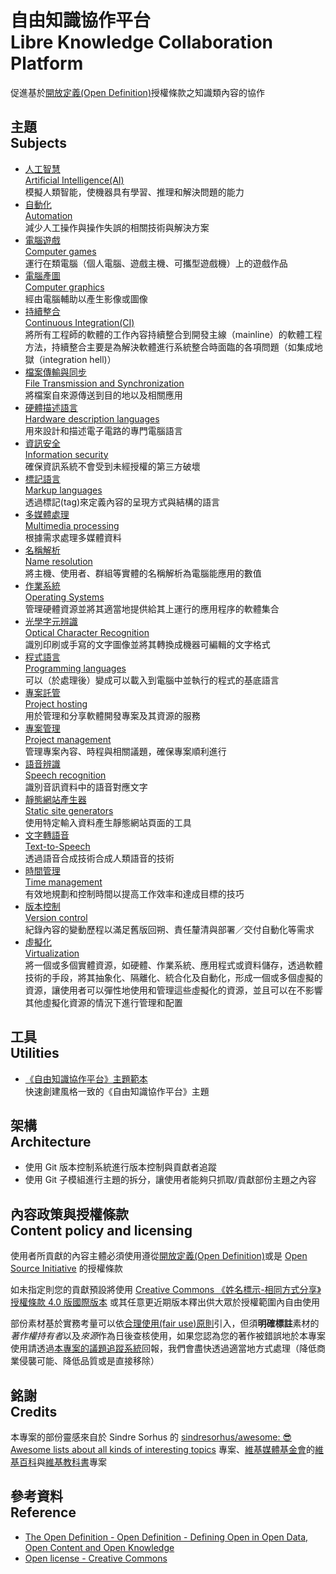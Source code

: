 # 自由知識協作平台<br>Libre Knowledge Collaboration Platform

促進基於[開放定義(Open Definition)](https://opendefinition.org)授權條款之知識類內容的協作

## 主題<br>Subjects

* [人工智慧<br>Artificial Intelligence(AI)](https://gitlab.com/libre-knowledge/artificial-intelligence)  
  模擬人類智能，使機器具有學習、推理和解決問題的能力
* [自動化<br>Automation](https://gitlab.com/libre-knowledge/automation)  
  減少人工操作與操作失誤的相關技術與解決方案
* [電腦遊戲<br>Computer games](https://gitlab.com/libre-knowledge/computer-games)  
  運行在類電腦（個人電腦、遊戲主機、可攜型遊戲機）上的遊戲作品
* [電腦產圖<br>Computer graphics](https://gitlab.com/libre-knowledge/computer-graphics)  
  經由電腦輔助以產生影像或圖像
* [持續整合<br>Continuous Integration(CI)](https://gitlab.com/libre-knowledge/continuous-integration)  
  將所有工程師的軟體的工作內容持續整合到開發主線（mainline）的軟體工程方法，持續整合主要是為解決軟體進行系統整合時面臨的各項問題（如集成地獄（integration hell)）
* [檔案傳輸與同步<br>File Transmission and Synchronization](/file-transmission-and-synchronization/)  
  將檔案自來源傳送到目的地以及相關應用
* [硬體描述語言<br>Hardware description languages](https://gitlab.com/libre-knowledge/hardware-description-languages)  
  用來設計和描述電子電路的專門電腦語言
* [資訊安全<br>Information security](https://gitlab.com/libre-knowledge/information-security)  
  確保資訊系統不會受到未經授權的第三方破壞
* [標記語言<br>Markup languages](https://gitlab.com/libre-knowledge/markup-languages)  
  透過標記(tag)來定義內容的呈現方式與結構的語言
* [多媒體處理<br>Multimedia processing](https://gitlab.com/libre-knowledge/multimedia-processing)  
  根據需求處理多媒體資料
* [名稱解析<br>Name resolution](https://github.com/libre-knowledge/name-resolution)  
  將主機、使用者、群組等實體的名稱解析為電腦能應用的數值
* [作業系統<br>Operating Systems](https://gitlab.com/libre-knowledge/operating-systems)  
  管理硬體資源並將其適當地提供給其上運行的應用程序的軟體集合
* [光學字元辨識<br>Optical Character Recognition](https://gitlab.com/libre-knowledge/ocr)  
  識別印刷或手寫的文字圖像並將其轉換成機器可編輯的文字格式
* [程式語言<br>Programming languages](https://gitlab.com/libre-knowledge/programming-languages)  
  可以（於處理後）變成可以載入到電腦中並執行的程式的基底語言
* [專案託管<br>Project hosting](https://gitlab.com/libre-knowledge/project-hosting)  
  用於管理和分享軟體開發專案及其資源的服務
* [專案管理<br>Project management](https://gitlab.com/libre-knowledge/project-management)  
  管理專案內容、時程與相關議題，確保專案順利進行
* [語音辨識<br>Speech recognition](https://gitlab.com/libre-knowledge/speech-recognition)  
  識別音訊資料中的語音對應文字
* [靜態網站產生器<br>Static site generators](https://gitlab.com/libre-knowledge/static-site-generators)  
  使用特定輸入資料產生靜態網站頁面的工具
* [文字轉語音<br>Text-to-Speech](https://github.com/libre-knowledge/text-to-speech)  
  透過語音合成技術合成人類語音的技術
* [時間管理<br>Time management](https://gitlab.com/libre-knowledge/time-management)  
  有效地規劃和控制時間以提高工作效率和達成目標的技巧
* [版本控制<br>Version control](https://github.com/libre-knowledge/version-control)  
  紀錄內容的變動歷程以滿足舊版回朔、責任釐清與部署／交付自動化等需求
* [虛擬化<br>Virtualization](https://gitlab.com/libre-knowledge/virtualization)  
  將一個或多個實體資源，如硬體、作業系統、應用程式或資料儲存，透過軟體技術的手段，將其抽象化、隔離化、統合化及自動化，形成一個或多個虛擬的資源，讓使用者可以彈性地使用和管理這些虛擬化的資源，並且可以在不影響其他虛擬化資源的情況下進行管理和配置

## 工具<br>Utilities

* [《自由知識協作平台》主題範本](https://gitlab.com/libre-knowledge/gitlab-organization-templates/subject-template)  
  快速創建風格一致的《自由知識協作平台》主題

## 架構<br>Architecture

* 使用 Git 版本控制系統進行版本控制與貢獻者追蹤
* 使用 Git 子模組進行主題的拆分，讓使用者能夠只抓取/貢獻部份主題之內容

## 內容政策與授權條款<br>Content policy and licensing

使用者所貢獻的內容主體必須使用遵從[開放定義(Open Definition)](https://opendefinition.org)或是 [Open Source Initiative](https://opensource.org/) 的授權條款

如未指定則您的貢獻預設將使用 [Creative Commons 《姓名標示-相同方式分享》授權條款 4.0 版國際版本](https://creativecommons.org/licenses/by-sa/4.0) 或其任意更近期版本釋出供大眾於授權範圍內自由使用

部份素材基於實務考量可以依[合理使用(fair use)原則](https://zh.wikipedia.org/zh-tw/合理使用)引入，但須**明確標註**素材的*著作權持有者*以及*來源*作為日後查核使用，如果您認為您的著作被錯誤地於本專案使用請透過[本專案的議題追蹤系統](https://github.com/libre-knowledge/libre-knowledge/issues)回報，我們會盡快透過適當地方式處理（降低商業侵襲可能、降低品質或是直接移除）

## 銘謝<br>Credits

本專案的部份靈感來自於 Sindre Sorhus 的 [sindresorhus/awesome: 😎 Awesome lists about all kinds of interesting topics](https://github.com/sindresorhus/awesome) 專案、[維基媒體基金會](https://wikimediafoundation.org/zh/)的[維基百科](https://zh.wikipedia.org/)與[維基教科書](https://zh.wikibooks.org/)專案

## 參考資料<br>Reference

* [The Open Definition - Open Definition - Defining Open in Open Data, Open Content and Open Knowledge](https://opendefinition.org/)
* [Open license - Creative Commons](https://wiki.creativecommons.org/wiki/Open_license)
